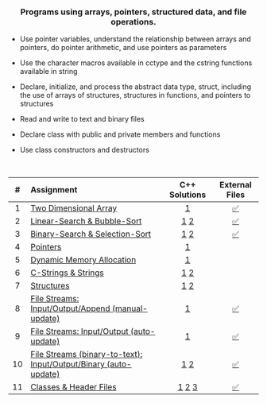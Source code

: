 ### <p align="center"> Programs using arrays, pointers, structured data, and file operations. </p>

* Use pointer variables, understand the relationship between arrays and pointers, do pointer arithmetic, and use pointers as parameters

* Use the character macros available in cctype and the cstring functions available in string

* Declare, initialize, and process the abstract data type, struct, including the use of arrays of structures, structures in functions, and pointers to structures

* Read and write to text and binary files

* Declare class with public and private members and functions

* Use class constructors and destructors

<br>

| # | Assignment | C++ Solutions | External Files |
|:---:|:---|:---:|:---:|
| 1 | [Two Dimensional Array](assignments/01-twoDimensionalArray/docs/Assignment_1.pdf) | [1](./assignments/01-twoDimensionalArray/assignment_1.cpp) | [:white_check_mark:](./assignments/01-twoDimensionalArray) |
| 2 | [Linear-Search & Bubble-Sort](assignments/02-linearSearch-BubbleSort/docs/Assignment_2.pdf) | [1](./assignments/02-linearSearch-BubbleSort/assignment_2.1.cpp) [2](./assignments/02-linearSearch-BubbleSort/assignment_2.2.cpp) | [:white_check_mark:](./assignments/02-linearSearch-BubbleSort) |
| 3 | [Binary-Search & Selection-Sort](assignments/03-binarySearch-selectionSort/docs/Assignment_3.pdf) | [1](./assignments/03-binarySearch-selectionSort/assignment_3.1.cpp) [2](./assignments/03-binarySearch-selectionSort/assignment_3.2.cpp) | [:white_check_mark:](./assignments/03-binarySearch-selectionSort) |
| 4 | [Pointers](assignments/04-pointers/docs/Assignment_4.pdf) | [1](./assignments/04-pointers/assignment_4.cpp) |  |
| 5 | [Dynamic Memory Allocation](assignments/05-dynamicMemoryAllocation/docs/Assignment_5.pdf) | [1](./assignments/05-dynamicMemoryAllocation/assignment_5.cpp) |  |
| 6 | [C-Strings & Strings](assignments/06-cString-string/docs/Assignment_6.pdf) | [1](./assignments/06-cString-string/assignment_6.1.cpp) [2](./assignments/06-cString-string/assignment_6.2.cpp) | |
| 7 | [Structures](assignments/07-structures/docs/Assignment_7.pdf) | [1](./assignments/07-structures/assignment_7.1.cpp) [2](./assignments/07-structures/assignment_7.2.cpp) |  |
| 8 | [File Streams: Input/Output/Append (manual-update)](assignments/08-fstream-manualUpdate/docs/Assignment_8.pdf) | [1](./assignments/08-fstream-manualUpdate/assignment_8.cpp) | [:white_check_mark:](./assignments/08-fstream-manualUpdate) |
| 9 | [File Streams: Input/Output (auto-update)](assignments/09-fstream-autoUpdate/docs/Assignment_9.pdf) | [1](./assignments/09-fstream-autoUpdate/assignment_9.cpp) | [:white_check_mark:](./assignments/09-fstream-autoUpdate) |
| 10 | [File Streams (binary-to-text): Input/Output/Binary (auto-update)](assignments/10-fstream-autoUpdate-binaryToText/docs/Assignment_10.pdf) | [1](./assignments/10-fstream-autoUpdate-binaryToText/assignment_10.1.cpp) [2](./assignments/10-fstream-autoUpdate-binaryToText/assignment_10.2.cpp) | [:white_check_mark:](./assignments/10-fstream-autoUpdate-binaryToText) |
| 11 | [Classes & Header Files](assignments/11-classes-headerFiles/docs/Assignment_11.pdf) | [1](./assignments/11-classes-headerFiles/SportName.cpp) [2](./assignments/11-classes-headerFiles/Date.cpp) [3](./assignments/11-classes-headerFiles/Sport.cpp) | [:white_check_mark:](./assignments/11-classes-headerFiles/) |

